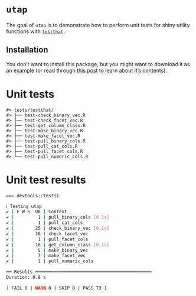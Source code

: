 
<!-- README.md is generated from README.Rmd. Please edit that file -->

# `utap`

<!-- badges: start -->
<!-- badges: end -->

The goal of `utap` is to demonstrate how to perform unit tests for shiny
utility functions with [`testthat`](https://testthat.r-lib.org/).

## Installation

You don’t want to install this package, but you might want to download
it as an example (or read through [this
post](https://mjfrigaard.github.io/posts/test-shiny-p1/) to learn about
it’s contents).

# Unit tests

    #> tests/testthat/
    #> ├── test-check_binary_vec.R
    #> ├── test-check_facet_vec.R
    #> ├── test-get_column_class.R
    #> ├── test-make_binary_vec.R
    #> ├── test-make_facet_vec.R
    #> ├── test-pull_binary_cols.R
    #> ├── test-pull_cat_cols.R
    #> ├── test-pull_facet_cols.R
    #> └── test-pull_numeric_cols.R

# Unit test results

``` bash
==> devtools::test()

ℹ Testing utap
✔ | F W S  OK | Context
✔ |         1 | pull_binary_cols [0.1s]      
✔ |         1 | pull_cat_cols                   
✔ |        25 | check_binary_vec [0.1s]         
✔ |        16 | check_facet_vec                 
✔ |         1 | pull_facet_cols                
✔ |        16 | get_column_class [0.1s]            
✔ |         5 | make_binary_vec                  
✔ |         7 | make_facet_vec                   
✔ |         1 | pull_numeric_cols                   

══ Results ════════════════════════════════════════════
Duration: 0.8 s

[ FAIL 0 | WARN 0 | SKIP 0 | PASS 73 ]
```
